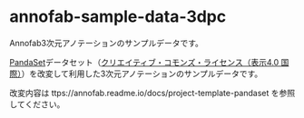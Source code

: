 # annofab-sample-data-3dpc
Annofab3次元アノテーションのサンプルデータです。

[PandaSet](https://scale.com/legal/pandaset-terms-of-use)データセット（[クリエイティブ・コモンズ・ライセンス（表示4.0 国際）](https://creativecommons.org/licenses/by/4.0/)）を改変して利用した3次元アノテーションのサンプルデータです。

改変内容は ttps://annofab.readme.io/docs/project-template-pandaset を参照してください。


